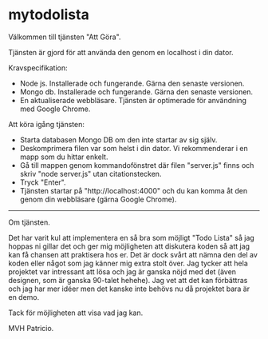 # mytodolista

Välkommen till tjänsten "Att Göra".

Tjänsten är gjord för att använda den genom en localhost i din dator.

Kravspecifikation:

- Node js. Installerade och fungerande. Gärna den senaste versionen.
- Mongo db. Installerade och fungerande. Gärna den senaste versionen.
- En aktualiserade webbläsare. Tjänsten är optimerade för användning med Google Chrome.

Att köra igång tjänsten:

- Starta databasen Mongo DB om den inte startar av sig själv.
- Deskomprimera filen var som helst i din dator. Vi rekommenderar i en mapp som du hittar enkelt.
- Gå till mappen genom kommandofönstret där filen "server.js" finns och skriv "node server.js" utan citationstecken.
- Tryck "Enter".
- Tjänsten startar på "http://localhost:4000" och du kan komma åt den genom din webbläsare (gärna Google Chrome).

--------------------------------------------------------------------------------------------------

Om tjänsten.

Det har varit kul att implementera en så bra som möjligt "Todo Lista" så jag hoppas ni gillar det och ger mig möjligheten att diskutera koden så att jag kan få chansen att praktisera hos er.
Det är dock svårt att nämna den del av koden eller något som jag känner mig extra stolt över. Jag tycker att hela projektet var intressant att lösa och jag är ganska nöjd med det (även designen, som är ganska 90-talet hehehe). Jag vet att det kan förbättras och jag har mer idéer men det kanske inte behövs nu då projektet bara är en demo.

Tack för möjligheten att visa vad jag kan.

MVH
Patricio. 